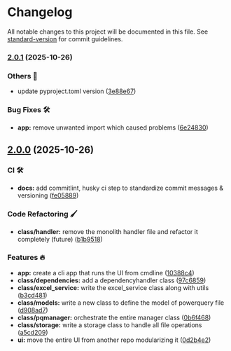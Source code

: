 # Changelog

All notable changes to this project will be documented in this file. See [standard-version](https://github.com/conventional-changelog/standard-version) for commit guidelines.

### [2.0.1](https://github.com/tks18/xl-pq-handler/compare/v2.0.0...v2.0.1) (2025-10-26)


### Others 🔧

* update pyproject.toml version ([3e88e67](https://github.com/tks18/xl-pq-handler/commit/3e88e670b695ee48194b273f2cd7b46534fe665f))


### Bug Fixes 🛠

* **app:** remove unwanted import which caused problems ([6e24830](https://github.com/tks18/xl-pq-handler/commit/6e24830f9aea851aa383dcbc6c588c4053eee1d5))

## [2.0.0](https://github.com/tks18/xl-pq-handler/compare/v1.1.1...v2.0.0) (2025-10-26)


### CI 🛠

* **docs:** add commitlint, husky ci step to standardize commit messages & versioning ([fe05889](https://github.com/tks18/xl-pq-handler/commit/fe058891fd41a5a95579752f6b1cf77446a7ad96))


### Code Refactoring 🖌

* **class/handler:** remove the monolith handler file and refactor it completely (future) ([b1b9518](https://github.com/tks18/xl-pq-handler/commit/b1b951800fdff806fb13b4d792c0a1277daf0414))


### Features 🔥

* **app:** create a cli app that runs the UI from cmdline ([10388c4](https://github.com/tks18/xl-pq-handler/commit/10388c493fd3dccb601e73ab0b4f740d548af73a))
* **class/dependencies:** add a dependencyhandler class ([97c6859](https://github.com/tks18/xl-pq-handler/commit/97c685963e2f99c291f2e49056d4ada4e6a815c3))
* **class/excel_service:** write the excel_service class along with utils ([b3cd481](https://github.com/tks18/xl-pq-handler/commit/b3cd48198bf5725d301d4bd2555147971fe36502))
* **class/models:** write a new class to define the model of powerquery file ([d908ad7](https://github.com/tks18/xl-pq-handler/commit/d908ad760982bdb38b78d9c29787bf714c2d00c7))
* **class/pqmanager:** orchestrate the entire manager class ([0b6f468](https://github.com/tks18/xl-pq-handler/commit/0b6f468e816a04e936e4ee6002c99629009f5d03))
* **class/storage:** write a storage class to handle all file operations ([a5cd209](https://github.com/tks18/xl-pq-handler/commit/a5cd2090dc80ec5dbe938a7744fd43b96c4e9a75))
* **ui:** move the entire UI from another repo modularizing it ([0d2b4e2](https://github.com/tks18/xl-pq-handler/commit/0d2b4e23c1b213774839cf562194fdccf83faa27))

